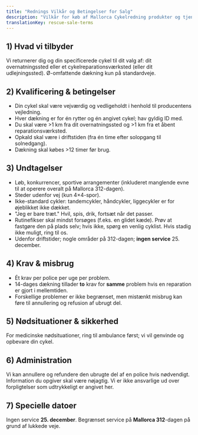```yaml
---
title: "Rednings Vilkår og Betingelser for Salg"
description: "Vilkår for køb af Mallorca Cykelredning produkter og tjenester."
translationKey: rescue-sale-terms
---
```


## 1) Hvad vi tilbyder
Vi returnerer dig og din specificerede cykel til dit valg af: dit overnatningssted eller et cykelreparationsværksted (eller dit udlejningssted). Ø-omfattende dækning kun på standardveje.

## 2) Kvalificering & betingelser
- Din cykel skal være vejværdig og vedligeholdt i henhold til producentens vejledning.
- Hver dækning er for én rytter og én angivet cykel; hav gyldig ID med.
- Du skal være >1 km fra dit overnatningssted og >1 km fra et åbent reparationsværksted.
- Opkald skal være i driftstiden (fra én time efter solopgang til solnedgang).
- Dækning skal købes >12 timer før brug.

## 3) Undtagelser
- Løb, konkurrencer, sportive arrangementer (inkluderet manglende evne til at operere overalt på Mallorca 312-dagen).
- Steder udenfor vej (kun 4×4-spor).
- Ikke-standard cykler: tandemcykler, håndcykler, liggecykler er for øjeblikket ikke dækket.
- "Jeg er bare træt." Hvil, spis, drik, fortsæt når det passer.
- Rutinefikser skal mindst forsøges (f.eks. en glidet kæde). Prøv at fastgøre den på plads selv; hvis ikke, spørg en venlig cyklist. Hvis stadig ikke muligt, ring til os.
- Udenfor driftstider; nogle områder på 312-dagen; **ingen service** 25. december.

## 4) Krav & misbrug
- Ét krav per police per uge per problem.
- 14-dages dækning tillader **to** krav for **samme** problem hvis en reparation er gjort i mellemtiden.
- Forskellige problemer er ikke begrænset, men mistænkt misbrug kan føre til annullering og refusion af ubrugt del.

## 5) Nødsituationer & sikkerhed
For medicinske nødsituationer, ring til ambulance først; vi vil genvinde og opbevare din cykel.

## 6) Administration
Vi kan annullere og refundere den ubrugte del af en police hvis nødvendigt.
Information du opgiver skal være nøjagtig.
Vi er ikke ansvarlige ud over forpligtelser som udtrykkeligt er angivet her.

## 7) Specielle datoer
Ingen service **25. december**.
Begrænset service på **Mallorca 312**-dagen på grund af lukkede veje.
